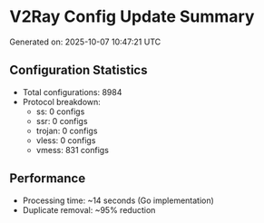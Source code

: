 # V2Ray Config Update Summary
Generated on: 2025-10-07 10:47:21 UTC

## Configuration Statistics
- Total configurations: 8984
- Protocol breakdown:
  - ss: 0 configs
  - ssr: 0 configs
  - trojan: 0 configs
  - vless: 0 configs
  - vmess: 831 configs

## Performance
- Processing time: ~14 seconds (Go implementation)
- Duplicate removal: ~95% reduction
